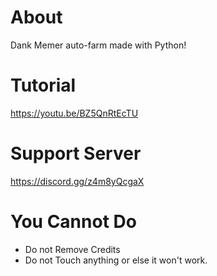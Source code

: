 # About
Dank Memer auto-farm made with Python!

# Tutorial
https://youtu.be/BZ5QnRtEcTU

# Support Server
https://discord.gg/z4m8yQcgaX

# You Cannot Do
- Do not Remove Credits
- Do not Touch anything or else it won't work.
